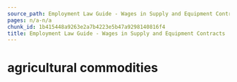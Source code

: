 ```yaml
---
source_path: Employment Law Guide - Wages in Supply and Equipment Contracts.md
pages: n/a-n/a
chunk_id: 1b415448a9263e2a7b4223e5b47a9298140816f4
title: Employment Law Guide - Wages in Supply and Equipment Contracts
---
```

# agricultural commodities

